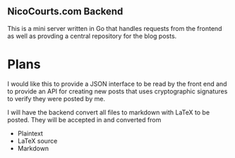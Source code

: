 ## NicoCourts.com Backend
This is a mini server written in Go that handles requests from the frontend as well as provding a central repository for the blog posts.

# Plans
I would like this to provide a JSON interface to be read by the front end and to provide an API for creating new posts that uses cryptographic signatures to verify they were posted by me.

I will have the backend convert all files to markdown with LaTeX to be posted. They will be accepted in and converted from
* Plaintext
* LaTeX source
* Markdown
